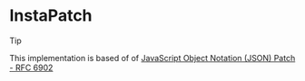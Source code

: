 # InstaPatch

> [!TIP]
> This implementation is based of of [JavaScript Object Notation (JSON) Patch - RFC 6902](https://datatracker.ietf.org/doc/html/rfc6902)


<!--
Provide an overview of what your class library does and how to get started.
This README is for the git repository, and will NOT be published with the
NuGet package.
-->